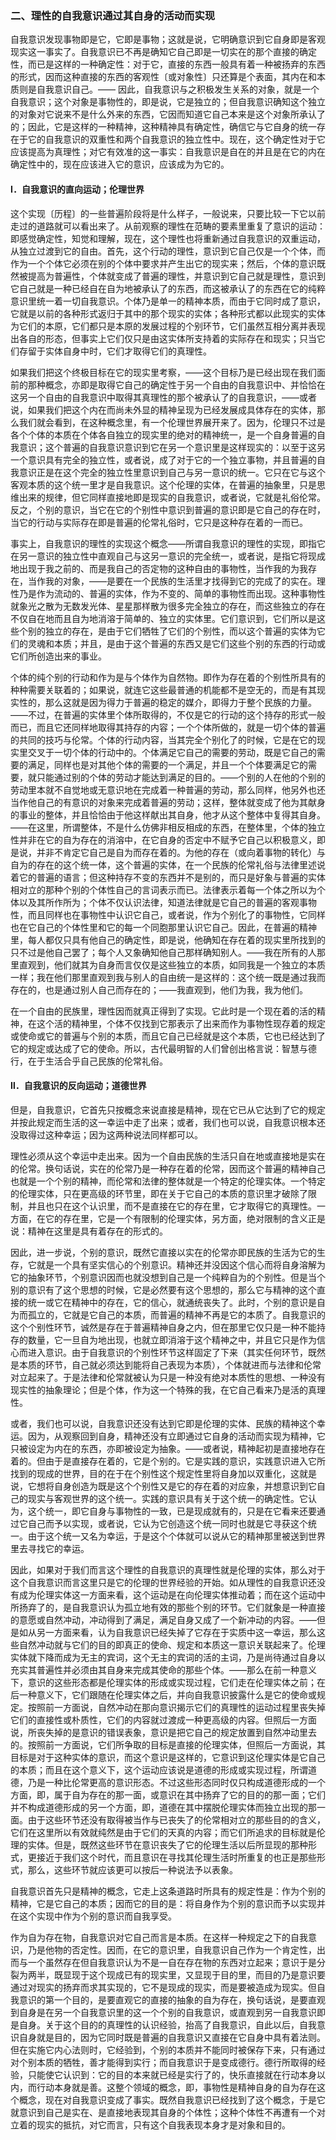### 二、理性的自我意识通过其自身的活动而实现

自我意识发现事物即是它，它即是事物；这就是说，它明确意识到它自身即是客观现实这一事实了。自我意识已不再是确知它自己即是一切实在的那个直接的确定性，而已是这样的一种确定性：对于它，直接的东西一般具有着一种被扬弃的东西的形式，因而这种直接的东西的客观性〔或对象性〕只还算是个表面，其内在和本质则是自我意识自己。—— 因此，自我意识与之积极发生关系的对象，就是一个自我意识；这个对象是事物性的，即是说，它是独立的；但自我意识确知这个独立的对象对它说来不是什么外来的东西，它因而知道它自己本来是这个对象所承认了的；因此，它是这样的一种精神，这种精神具有确定性，确信它与它自身的统一存在于它的自我意识的双重性和两个自我意识的独立性中。现在，这个确定性对于它应该提高为真理性；对它有效准的这一事实：自我意识是自在的并且是在它的内在确定性中的，现在应该进入它的意识，应该成为为它的。

#### Ⅰ．自我意识的直向运动；伦理世界

这个实现〔历程〕的一些普遍阶段将是什么样子，一般说来，只要比较一下它以前走过的道路就可以看出来了。从前观察的理性在范畴的要素里重复了意识的运动：即感觉确定性，知觉和理解，现在，这个理性也将重新通过自我意识的双重运动，从独立过渡到它的自由。首先，这个行动的理性，意识到它自己仅是一个个体，而作为一个个体它必须在别的个体中要求并产生出它的现实来；然后，个体的意识既然被提高为普遍性，个体就变成了普遍的理性，并意识到它自己就是理性，意识到它自己就是一种已经自在自为地被承认了的东西，而这被承认了的东西在它的纯粹意识里统一着一切自我意识。个体乃是单一的精神本质，而由于它同时成了意识，它就是以前的各种形式返归于其中的那个现实的实体；各种形式都以此现实的实体为它们的本原，它们都只是本原的发展过程的个别环节，它们虽然互相分离并表现出各自的形态，但事实上它们仅只是由这实体所支持着的实际存在和现实；只当它们存留于实体自身中时，它们才取得它们的真理性。

如果我们把这个终极目标在它的现实里考察，——这个目标乃是已经出现在我们面前的那种概念，亦即是取得它自己的确定性于另一个自由的自我意识中、并恰恰在这另一个自由的自我意识中取得其真理性的那个被承认了的自我意识，——或者说，如果我们把这个内在而尚未外显的精神呈现为已经发展成具体存在的实体，那么我们就会看到，在这种概念里，有一个伦理世界展开来了。因为，伦理只不过是各个个体的本质在个体各自独立的现实里的绝对的精神统一，是一个自身普遍的自我意识；这个普遍的自我意识意识到它在另一个意识里是这样现实的：以至于这另一个意识具有完全的独立性，或者说，成了对于它的一个独立事物，并且普遍的自我意识正是在这个完全的独立性里意识到自己与另一意识的统一。它只在它与这个客观本质的这个统一里才是自我意识。这个伦理的实体，在普遍的抽象里，只是思维出来的规律，但它同样直接地即是现实的自我意识，或者说，它就是礼俗伦常。反之，个别的意识，当它在它的个别性中意识到普遍的意识即是它自己的存在时，当它的行动与实际存在即是普遍的伦常礼俗时，它只是这种存在着的一而已。

事实上，自我意识的理性的实现这个概念——所谓自我意识的理性的实现，即指它在另一意识的独立性中直观自己与这另一意识的完全统一，或者说，是指它将现成地出现于我之前的、而是我自己的否定物的这种自由的事物性，当作我的为我存在，当作我的对象，——是要在一个民族的生活里才找得到它的完成了的实在。理性乃是作为流动的、普遍的实体，作为不变的、简单的事物性而出现。这种事物性就象光之散为无数发光体、星星那样散为很多完全独立的存在，而这些独立的存在不仅自在地而且自为地消溶于简单的、独立的实体里。它们意识到，它们所以是这些个别的独立的存在，是由于它们牺牲了它们的个别性，而以这个普遍的实体为它们的灵魂和本质；并且，是由于这个普遍的东西又是它们这些个别的东西的行动或它们所创造出来的事业。

个体的纯个别的行动和作为是与个体作为自然物。即作为存在着的个别性所具有的种种需要关联着的；如果说，就连它这些最普通的机能都不是空无的，而是有其现实性的，那么这就是因为得力于普遍的稳定的媒介，即得力于整个民族的力量。——不过，在普遍的实体里个体所取得的，不仅是它的行动的这个持存的形式一般而已，而且它还同样地取得其持存的内容；一个个体所做的，就是一切个体的普遍的共同的技巧与伦常。个体的行动内容，当其完全个别化了的时候，它是在它的现实里交叉于一切个体的行动中的。个体满足它自己的需要的劳动，既是它自己的需要的满足，同样也是对其他个体的需要的一个满足，并且一个个体要满足它的需要，就只能通过别的个体的劳动才能达到满足的目的。——个别的人在他的个别的劳动里本就不自觉地或无意识地在完成着一种普遍的劳动，那么同样，他另外也还当作他自己的有意识的对象来完成着普遍的劳动；这样，整体就变成了他为其献身的事业的整体，并且恰恰由于他这样献出其自身，他才从这个整体中复得其自身。——在这里，所谓整体，不是什么仿佛非相反相成的东西，在整体里，个体的独立性并非在它的自为存在的消溶中，在它自身的否定中不赋予它自己以积极意义，即是说，并非不肯定它自己是自为而存在着的。为他的存在（或向着事物的转化）与自为的存在的这个统一体，这个普遍的实体，在一个民族的伦常礼俗与法律里述说着它的普遍的语言；但这种持存不变的东西并不是别的，而只是好象与普遍的实体相对立的那种个别的个体性自己的言词表示而已。法律表示着每一个体之所以为个体以及其所作所为；个体不仅认识法律，知道法律就是它自己的普遍的客观事物性，而且同样也在事物性中认识它自己，或者说，作为个别化了的事物性，它同样也在它自己的个体性里和它的每一个同胞那里认识它自己。因此，在普遍的精神里，每人都仅只具有他自己的确定性，即是说，他确知在存在着的现实里所找到的只不过是他自己罢了；每个人又象确知他自己那样确知别人。——我在所有的人那里直观到，他们就其为自身而言仅仅是这些独立的本质，如同我是一个独立的本质一样；我在他们那里直观到我与别人的自由统一是这样的：这个统一既是通过我而存在的，也是通过别人自己而存在的；——我直观到，他们为我，我为他们。

在一个自由的民族里，理性因而就真正得到了实现。它此时是一个现在着的活的精神，在这个活的精神里，个体不仅找到它那表示了出来而作为事物性现存着的规定或使命或它的普遍与个别的本质，而且它自己已经就是这个本质，它也已经达到了它的规定或达成了它的使命。所以，古代最明智的人们曾创出格言说：智慧与德行，在于生活合乎自己民族的伦常礼俗。

#### Ⅱ．自我意识的反向运动；道德世界

但是，自我意识，它首先只按概念来说直接是精神，现在它已从它达到了它的规定并按此规定而生活的这一幸运中走了出来；或者，我们也可以说，自我意识根本还没取得过这种幸运；因为这两种说法同样都可以。

理性必须从这个幸运中走出来。因为一个自由民族的生活只自在地或直接地是实在的伦常。换句话说，实在的伦常乃是一种存在着的伦常，因而这个普遍的精神自己也就是一个个别的精神，而伦常和法律的整体就是一个特定的伦理实体。一个特定的伦理实体，只在更高级的环节里，即在关于它自己的本质的意识里才破除了限制，并且也只在这个认识里，而不是直接在它的存在里，它才取得它的真理性。一方面，在它的存在里，它是一个有限制的伦理实体，另方面，绝对限制的含义正是说：精神在这里是具有着存在的形式的。

因此，进一步说，个别的意识，既然它直接以实在的伦常亦即民族的生活为它的生存，它就是一个具有坚实信心的个别意识。精神还并没因这个信心而将自身溶解为它的抽象环节，个别意识因而也就没想到自己是一个纯粹自为的个别性。但是当个别的意识有了这个思想的时候，它是必然要有这个思想的，那么它与精神的这个直接的统一或它在精神中的存在，它的信心，就通统丧失了。此时，个别的意识是自为而孤立的，它就是它自己的本质，而普遍的精神不再是它的本质了。自我意识的这个个别性环节，诚然是存在于普遍精神自身之内，但在那里它仅只是一种不能持存的数量，它一旦自为地出现，也就立即消溶于这个精神之中，并且它只是作为信心而进入意识。由于自我意识的个别性环节这样固定了下来（其实任何环节，既然是本质的环节，自己就必须达到能将自己表现为本质），个体就进而与法律和伦常对立起来了。于是法律和伦常就被认为只是一种没有绝对本质性的思想、一种没有现实性的抽象理论；但是个体，作为这一个特殊的我，在它自己看来乃是活的真理性。

或者，我们也可以说，自我意识还没有达到它即是伦理的实体、民族的精神这个幸运。因为，从观察回到自身，精神还没有立即通过它自身的活动而实现为精神，它只被设定为内在的东西，亦即被设定为抽象。——或者说，精神起初是直接地存在着的。但由于是直接存在着的，它是个别的。它是实践的意识，实践意识进入它所找到的现成的世界，目的在于在个别性这个规定性里将自身加以双重化，这就是说，它想将自身创造为既是这个个别性又是它的存在着的对应象，并想意识到它自己的现实与客观世界的这个统一。实践的意识具有关于这个统一的确定性。它认为，这个统一，即它自身与事物性的一致，已是现成就有的，只是在它看来还要通过它自己而予以实现，或者说，它认为它创造这个统一同时也就是它寻获这个统一。由于这个统一又名为幸运，于是这个个体就可以说从它的精神那里被送到世界里去寻找它的幸运。

因此，如果对于我们而言这个理性的自我意识的真理性就是伦理的实体，那么对于这个自我意识而言这里只是它的伦理的世界经验的开始。如从理性的自我意识还没有成为伦理实体这一方面来看，这个运动是在向伦理实体推动着；而在这个运动中所扬弃了的，是自我意识认为孤立地有效的那些个别的环节。它们就象是一种直接的意愿或自然冲动，冲动得到了满足，满足自身又成了一个新冲动的内容。——但是如从另一方面来看，认为自我意识已经失掉了它存在于实质中这一幸运，那么这些自然冲动就与它们的目的即真正的使命、规定和本质这一意识关联起来了。伦理实体就下降而成为无主的宾词，这个无主的宾词的活的主词，乃是尚待通过自身以充实其普遍性并必须由其自身来完成其使命的那些个体。——那么在前一种意义下，意识的这些形态都是伦理实体的形成或实现过程，它们走在伦理实体之前；在后一种意义下，它们跟随在伦理实体之后，并向自我意识披露什么是它的使命或规定。按照前一方面说，自然冲动在那向意识揭示它们的真理性的运动过程里丧失掉它们的直接性或朴质性，它们的内容就过渡成一种更高级的内容。但照后一方面说，所丧失掉的是意识的错误表象，意识是把它自己的规定放置到自然冲动里去的。按照前一方面说，它们所争取的目标是直接的伦理实体，但照后一方面说，其目标是对于这种实体的意识，而这个意识是这样的，它意识到这伦理实体是它自己的本质；而且在这个意义下，这个运动应该说是道德的形成或实现过程，所谓道德，乃是一种比伦常更高的意识形态。不过这些形态同时仅只构成道德形成的一个方面，即，属于自为存在的那一面，或意识在其中扬弃了它的目的的那一面；它们并不构成道德形成的另一个方面，即，道德在其中摆脱伦理实体而独立出现的那一面。由于这些环节还没有取得被当作与已丧失了的伦常相对立的那些目的的含义，它们在这里所以有效就纯然是由于它们的天真的内容；而它们所追求的目标就是伦理的实体。但是，既然这些环节在意识丧失了它的伦理生活以后所显现的那种形式，更接近于我们这个时代，而且意识在寻找其伦理生活时所重复的也正是那些形式，那么，这些环节就应该更可以按后一种说法予以表象。

自我意识首先只是精神的概念，它走上这条道路时所具有的规定性是：作为个别的精神，它是它自己的本质；因而它的目的是：将自身作为个别的意识而予以实现并在这个实现中作为个别的意识而自我享受。

作为自为存在物，自我意识对它自己而言是本质。在这样一种规定之下的自我意识，乃是他物的否定性。因而，在它的意识里，自我意识自己作为一个肯定性，出而与一个虽然存在但自我意识认为不是一自在存在物的东西对立起来；意识于是分裂为两半，既显现于这个现成已有的现实里，又显现于目的里，而目的乃是意识要通过对现实的扬弃而求其实现的，它不是现成的现实，而是要被造成为现实。但自我意识的第一个目的，是要直观它的直接的抽象的自为存在，换句话说，是要直观到自身是在另一个自我意识里的这一个个别的自我意识，或直观到另一自我意识即是自身。关于这个目的的真理性的认识经验，抬高了自我意识，自此以后，自我意识自身就是目的，因为它同时既是普遍的自我意识又直接在它自身中具有着法则。但在实施它内心法则时，它经验到，个别的本质并不能同时被保存下来，只有通过对个别本质的牺牲，善才能得到实行；而自我意识于是变成德行。德行所取得的经验，只能使它认识到：它的目的本来就已经是实行了的，快乐直接就在行动本身以内，而行动本身就是善。这整个领域的概念，即，事物性是精神自身的自为存在这个概念，现在对自我意识变成了事实。既然自我意识已经找到了这个概念，于是它就意识到自己是实在、是直接地表现其自身的个体性；这种个体性不再遭有一个对立着的现实的抵抗，对它而言，只有这个自我表现本身才是对象和目的。